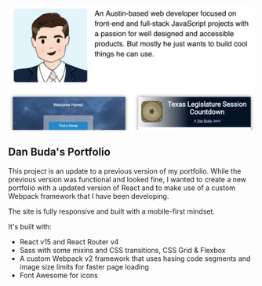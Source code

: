 <kbd>![Image](danbudacom.png)</kbd>

## Dan Buda's Portfolio

This project is an update to a previous version of my portfolio. While the previous version was functional and looked fine, I wanted to create a new portfolio with a updated version of React and to make use of a custom Webpack framework that I have been developing.

The site is fully responsive and built with a mobile-first mindset.

It's built with:

- React v15 and React Router v4
- Sass with some mixins and CSS transitions, CSS Grid & Flexbox
- A custom Webpack v2 framework that uses hasing code segments and image size limits for faster page loading
- Font Awesome for icons
